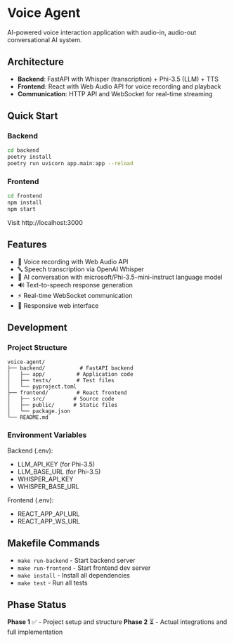 # Voice Agent

AI-powered voice interaction application with audio-in, audio-out conversational AI system.

## Architecture

- **Backend**: FastAPI with Whisper (transcription) + Phi-3.5 (LLM) + TTS
- **Frontend**: React with Web Audio API for voice recording and playback
- **Communication**: HTTP API and WebSocket for real-time streaming

## Quick Start

### Backend
```bash
cd backend
poetry install
poetry run uvicorn app.main:app --reload
```

### Frontend
```bash
cd frontend
npm install
npm start
```

Visit http://localhost:3000

## Features

- 🎤 Voice recording with Web Audio API
- 🔤 Speech transcription via OpenAI Whisper
- 🤖 AI conversation with microsoft/Phi-3.5-mini-instruct language model
- 🔊 Text-to-speech response generation
- ⚡ Real-time WebSocket communication
- 📱 Responsive web interface

## Development

### Project Structure
```
voice-agent/
├── backend/           # FastAPI backend
│   ├── app/          # Application code
│   ├── tests/        # Test files
│   └── pyproject.toml
├── frontend/         # React frontend
│   ├── src/         # Source code
│   ├── public/      # Static files
│   └── package.json
└── README.md
```

### Environment Variables

Backend (.env):
- LLM_API_KEY (for Phi-3.5)
- LLM_BASE_URL (for Phi-3.5)
- WHISPER_API_KEY
- WHISPER_BASE_URL

Frontend (.env):
- REACT_APP_API_URL
- REACT_APP_WS_URL

## Makefile Commands

- `make run-backend` - Start backend server
- `make run-frontend` - Start frontend dev server
- `make install` - Install all dependencies
- `make test` - Run all tests

## Phase Status

**Phase 1** ✅ - Project setup and structure
**Phase 2** ⏳ - Actual integrations and full implementation